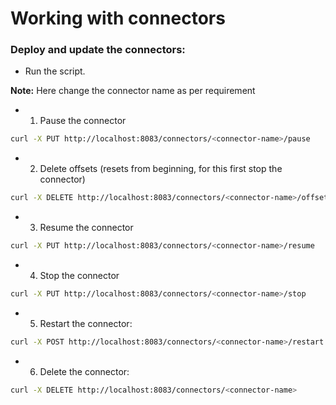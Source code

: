 # Working with connectors

### Deploy and update the connectors:
- Run the script.

**Note:** Here change the connector name as per requirement

- 1. Pause the connector
```bash
curl -X PUT http://localhost:8083/connectors/<connector-name>/pause
```
- 2. Delete offsets (resets from beginning, for this first stop the connector)
```bash
curl -X DELETE http://localhost:8083/connectors/<connector-name>/offsets
```
- 3. Resume the connector
```bash
curl -X PUT http://localhost:8083/connectors/<connector-name>/resume
```
- 4. Stop the connector
```bash
curl -X PUT http://localhost:8083/connectors/<connector-name>/stop
```
- 5. Restart the connector:
```bash
curl -X POST http://localhost:8083/connectors/<connector-name>/restart
```
- 6. Delete the connector:
```bash
curl -X DELETE http://localhost:8083/connectors/<connector-name>
```